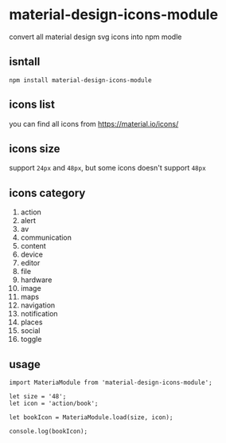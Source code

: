# material-design-icons-module
convert all material design svg icons into npm modle

## isntall
`npm install material-design-icons-module`

## icons list
you can find all icons from https://material.io/icons/

## icons size
support `24px` and `48px`, but some icons doesn't support `48px`

## icons category
1. action
2. alert
3. av
4. communication
5. content
6. device
7. editor
8. file
9. hardware
10. image
11. maps
12. navigation
13. notification
14. places
15. social
16. toggle

## usage
```
import MateriaModule from 'material-design-icons-module';

let size = '48';
let icon = 'action/book';

let bookIcon = MateriaModule.load(size, icon);

console.log(bookIcon);
```